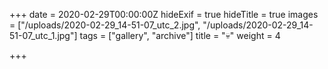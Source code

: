 +++
date = 2020-02-29T00:00:00Z
hideExif = true
hideTitle = true
images = ["/uploads/2020-02-29_14-51-07_utc_2.jpg", "/uploads/2020-02-29_14-51-07_utc_1.jpg"]
tags = ["gallery", "archive"]
title = "💀"
weight = 4

+++
